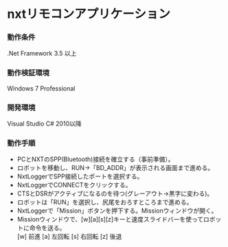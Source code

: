 # nxtリモコンアプリケーション

### 動作条件
.Net Framework 3.5 以上

### 動作検証環境
Windows 7 Professional

### 開発環境
Visual Studio C# 2010以降

### 動作手順
* PCとNXTのSPP(Bluetooth)接続を確立する（事前準備）。
* ロボットを移動し、RUN→「BD_ADDR」が表示される画面まで進める。
* NxtLoggerでSPP接続したポートを選択する。
* NxtLoggerでCONNECTをクリックする。
* CTSとDSRがアクティブになるのを待つ(グレーアウト→黒字に変わる)。
* ロボットは「RUN」を選択し、尻尾をおろすところまで進める。
* NxtLoggerで「Mission」ボタンを押下する。Missionウィンドウが開く。
* Missionウィンドウで、[w][a][s][z]キーと速度スライドバーを使ってロボットに命令を送る。  
 [w] 前進 [a] 左回転 [s] 右回転 [z] 後退
